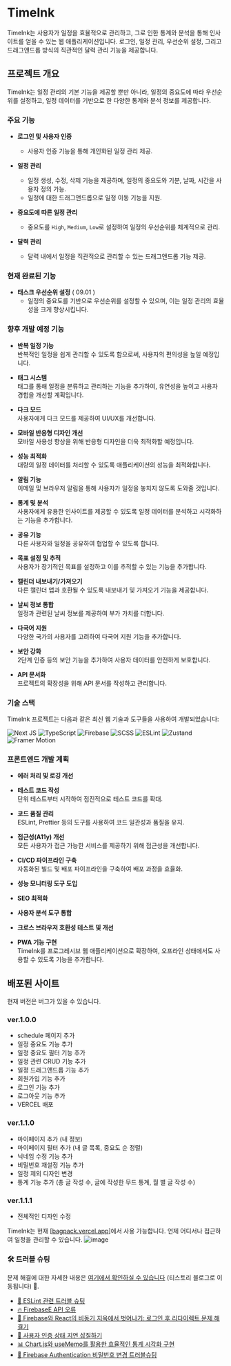 # TimeInk

TimeInk는 사용자가 일정을 효율적으로 관리하고, 그로 인한 통계와 분석을 통해 인사이트를 얻을 수 있는 웹 애플리케이션입니다. 로그인, 일정 관리, 우선순위 설정, 그리고 드래그앤드롭 방식의 직관적인 달력 관리 기능을 제공합니다.

## 프로젝트 개요

TimeInk는 일정 관리의 기본 기능을 제공할 뿐만 아니라, 일정의 중요도에 따라 우선순위를 설정하고, 일정 데이터를 기반으로 한 다양한 통계와 분석 정보를 제공합니다.

### 주요 기능

- **로그인 및 사용자 인증**
  - 사용자 인증 기능을 통해 개인화된 일정 관리 제공.
- **일정 관리**

  - 일정 생성, 수정, 삭제 기능을 제공하며, 일정의 중요도와 기분, 날짜, 시간을 사용자 정의 가능.
  - 일정에 대한 드래그앤드롭으로 일정 이동 기능을 지원.

- **중요도에 따른 일정 관리**

  - 중요도를 `High`, `Medium`, `Low`로 설정하여 일정의 우선순위를 체계적으로 관리.

- **달력 관리**
  - 달력 내에서 일정을 직관적으로 관리할 수 있는 드래그앤드롭 기능 제공.

### 현재 완료된 기능

- **태스크 우선순위 설정** ( 09.01 )
  - 일정의 중요도를 기반으로 우선순위를 설정할 수 있으며, 이는 일정 관리의 효율성을 크게 향상시킵니다.

### 향후 개발 예정 기능

- **반복 일정 기능**  
   반복적인 일정을 쉽게 관리할 수 있도록 함으로써, 사용자의 편의성을 높일 예정입니다.

- **태그 시스템**  
   태그를 통해 일정을 분류하고 관리하는 기능을 추가하여, 유연성을 높이고 사용자 경험을 개선할 계획입니다.

- **다크 모드**  
   사용자에게 다크 모드를 제공하여 UI/UX를 개선합니다.

- **모바일 반응형 디자인 개선**  
   모바일 사용성 향상을 위해 반응형 디자인을 더욱 최적화할 예정입니다.

- **성능 최적화**  
   대량의 일정 데이터를 처리할 수 있도록 애플리케이션의 성능을 최적화합니다.

- **알림 기능**  
   이메일 및 브라우저 알림을 통해 사용자가 일정을 놓치지 않도록 도와줄 것입니다.

- **통계 및 분석**  
   사용자에게 유용한 인사이트를 제공할 수 있도록 일정 데이터를 분석하고 시각화하는 기능을 추가합니다.

- **공유 기능**  
   다른 사용자와 일정을 공유하여 협업할 수 있도록 합니다.

- **목표 설정 및 추적**  
   사용자가 장기적인 목표를 설정하고 이를 추적할 수 있는 기능을 추가합니다.

- **캘린더 내보내기/가져오기**  
   다른 캘린더 앱과 호환될 수 있도록 내보내기 및 가져오기 기능을 제공합니다.

- **날씨 정보 통합**  
   일정과 관련된 날씨 정보를 제공하여 부가 가치를 더합니다.

- **다국어 지원**  
   다양한 국가의 사용자를 고려하여 다국어 지원 기능을 추가합니다.

- **보안 강화**  
   2단계 인증 등의 보안 기능을 추가하여 사용자 데이터를 안전하게 보호합니다.

- **API 문서화**  
   프로젝트의 확장성을 위해 API 문서를 작성하고 관리합니다.

### 기술 스택

TimeInk 프로젝트는 다음과 같은 최신 웹 기술과 도구들을 사용하여 개발되었습니다:

![Next JS](https://img.shields.io/badge/Next-black?style=for-the-badge&logo=next.js&logoColor=white)
![TypeScript](https://img.shields.io/badge/typescript-%23007ACC.svg?style=for-the-badge&logo=typescript&logoColor=white)
![Firebase](https://img.shields.io/badge/firebase-a08021?style=for-the-badge&logo=firebase&logoColor=ffcd34)
![SCSS](https://img.shields.io/badge/SCSS-hotpink.svg?style=for-the-badge&logo=SASS&logoColor=white)
![ESLint](https://img.shields.io/badge/ESLint-4B3263?style=for-the-badge&logo=eslint&logoColor=white)
![Zustand](https://img.shields.io/badge/Zustand-FF5722?style=for-the-badge&logo=zustand&logoColor=white)
![Framer Motion](https://img.shields.io/badge/Framer%20Motion-0055FF?style=for-the-badge&logo=framer&logoColor=white)

### 프론트엔드 개발 계획

- **에러 처리 및 로깅 개선**

- **테스트 코드 작성**  
   단위 테스트부터 시작하여 점진적으로 테스트 코드를 확대.

- **코드 품질 관리**  
   ESLint, Prettier 등의 도구를 사용하여 코드 일관성과 품질을 유지.

- **접근성(A11y) 개선**  
   모든 사용자가 접근 가능한 서비스를 제공하기 위해 접근성을 개선합니다.

- **CI/CD 파이프라인 구축**  
   자동화된 빌드 및 배포 파이프라인을 구축하여 배포 과정을 효율화.

- **성능 모니터링 도구 도입**

- **SEO 최적화**

- **사용자 분석 도구 통합**

- **크로스 브라우저 호환성 테스트 및 개선**

- **PWA 기능 구현**  
   TimeInk를 프로그레시브 웹 애플리케이션으로 확장하여, 오프라인 상태에서도 사용할 수 있도록 기능을 추가합니다.

## 배포된 사이트

현재 버전은 버그가 있을 수 있습니다.

### ver.1.0.0

- schedule 페이지 추가
- 일정 중요도 기능 추가
- 일정 중요도 필터 기능 추가
- 일정 관련 CRUD 기능 추가
- 일정 드래그앤드롭 기능 추가
- 회원가입 기능 추가
- 로그인 기능 추가
- 로그아웃 기능 추가
- VERCEL 배포

### ver.1.1.0

- 마이페이지 추가 (내 정보)
- 마이페이지 필터 추가 (내 글 목록, 중요도 순 정렬)
- 닉네임 수정 기능 추가
- 비밀번호 재설정 기능 추가
- 일정 제외 디자인 변경
- 통계 기능 추가 (총 글 작성 수, 글에 작성한 무드 통계, 월 별 글 작성 수)

### ver.1.1.1

- 전체적인 디자인 수정

TimeInk는 현재 [[bagpack.vercel.app](https://bagpack.vercel.app)]에서 사용 가능합니다. 언제 어디서나 접근하여 일정을 관리할 수 있습니다.
![image](https://github.com/user-attachments/assets/cc75213a-4ec3-4491-b1b2-fb07f613cbba)

### 🛠️ 트러블 슈팅

문제 해결에 대한 자세한 내용은 [여기에서 확인하실 수 있습니다](https://sinjisoo97.tistory.com/category/%ED%8A%B8%EB%9F%AC%EB%B8%94%EC%8A%88%ED%8C%85) (티스토리 블로그로 이동됩니다) 📝.

- [🔧 ESLint 관련 트러블 슈팅](https://sinjisoo97.tistory.com/40)
- [🔥 FirebaseE API 오류](https://sinjisoo97.tistory.com/42)
- [🚀 Firebase와 React의 비동기 지옥에서 벗어나기: 로그인 후 리다이렉트 문제 해결기](https://sinjisoo97.tistory.com/43)
- [🔐 사용자 인증 상태 지연 삽질하기](https://sinjisoo97.tistory.com/44)
- [📊 Chart.js와 useMemo를 활용한 효율적인 통계 시각화 구현](https://sinjisoo97.tistory.com/46)
- [🔄 Firebase Authentication 비밀번호 변경 트러블슈팅](https://sinjisoo97.tistory.com/47)
